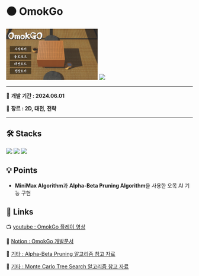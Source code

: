 # ⚫ OmokGo
<div>
 <img width="49%" src="https://github.com/LeeYuJoung/OmokGo/blob/main/Intro_Image.png">
 <img width="49%" src="https://github.com/LeeYuJoung/OmokGo/blob/main/InGame_Image.png">
</div>

*** 
📅 **개발 기간 : 2024.06.01**
 
📌 **장르 : 2D, 대전, 전략**
***

## 🛠 Stacks
![](https://img.shields.io/badge/Android-3DDC84?style=for-the-badge&logo=android&logoColor=white)
![](https://img.shields.io/badge/Unity-100000?style=for-the-badge&logo=unity&logoColor=white) 
![](https://img.shields.io/badge/C%23-239120?style=for-the-badge&logo=c-sharp&logoColor=white)

## 💡 Points
+ **MiniMax Algorithm**과 **Alpha-Beta Pruning Algorithm**을 사용한 오목 AI 기능 구현 

## 🔗 Links
 📺 [youtube : OmokGo 플레이 영상]()
 
 📒 [Notion : OmokGo 개발문서](https://www.notion.so/AlphaO-00de43a658dd4dffb690a37aa826ddd7)

 📃 [기타 : Alpha-Beta Pruning 알고리즘 참고 자료](https://velog.io/@ohjinseo/C%EC%9C%BC%EB%A1%9C-%EC%98%A4%EB%AA%A9-AI-%EA%B5%AC%ED%98%84%ED%95%B4%EB%B3%B4%EA%B8%B0-2)
 
 📃 [기타 : Monte Carlo Tree Search 알고리즘 참고 자료](https://github.com/DahamChoi/gomoku)
